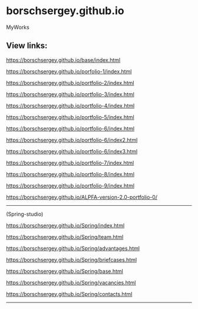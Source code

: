 ﻿# borschsergey.github.io
MyWorks

View links:
--------
https://borschsergey.github.io/base/index.html

https://borschsergey.github.io/porfolio-1/index.html

https://borschsergey.github.io/portfolio-2/index.html

https://borschsergey.github.io/portfolio-3/index.html

https://borschsergey.github.io/portfolio-4/index.html

https://borschsergey.github.io/portfolio-5/index.html

https://borschsergey.github.io/portfolio-6/index.html

https://borschsergey.github.io/portfolio-6/index2.html

https://borschsergey.github.io/portfolio-6/index3.html

https://borschsergey.github.io/portfolio-7/index.html

https://borschsergey.github.io/portfolio-8/index.html

https://borschsergey.github.io/portfolio-9/index.html

https://borschsergey.github.io/ALPFA-version-2.0-portfolio-0/

------------------------------------------------------------------------------------------------------------------------------------------------------------------------------------------------------------------------

(Spring-studio)

https://borschsergey.github.io/Spring/index.html

https://borschsergey.github.io/Spring/team.html

https://borschsergey.github.io/Spring/advantages.html

https://borschsergey.github.io/Spring/briefcases.html

https://borschsergey.github.io/Spring/base.html

https://borschsergey.github.io/Spring/vacancies.html

https://borschsergey.github.io/Spring/contacts.html

------------------------------------------------------------------------------------------------------------------------------------------------------------------------------------------------------------------------
